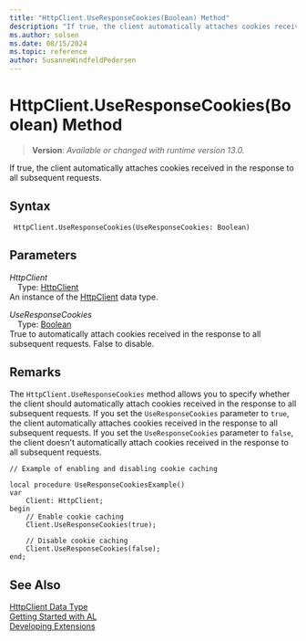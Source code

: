 ```yaml
---
title: "HttpClient.UseResponseCookies(Boolean) Method"
description: "If true, the client automatically attaches cookies received in the response to all subsequent requests."
ms.author: solsen
ms.date: 08/15/2024
ms.topic: reference
author: SusanneWindfeldPedersen
---
```

[//]: # (START>DO_NOT_EDIT)
[//]: # (IMPORTANT:Do not edit any of the content between here and the END>DO_NOT_EDIT.)
[//]: # (Any modifications should be made in the .xml files in the ModernDev repo.)
# HttpClient.UseResponseCookies(Boolean) Method
> **Version**: _Available or changed with runtime version 13.0._

If true, the client automatically attaches cookies received in the response to all subsequent requests.


## Syntax
```AL
 HttpClient.UseResponseCookies(UseResponseCookies: Boolean)
```
## Parameters
*HttpClient*  
&emsp;Type: [HttpClient](httpclient-data-type.md)  
An instance of the [HttpClient](httpclient-data-type.md) data type.  

*UseResponseCookies*  
&emsp;Type: [Boolean](../boolean/boolean-data-type.md)  
True to automatically attach cookies received in the response to all subsequent requests. False to disable.  



[//]: # (IMPORTANT: END>DO_NOT_EDIT)

## Remarks

The `HttpClient.UseResponseCookies` method allows you to specify whether the client should automatically attach cookies received in the response to all subsequent requests. If you set the `UseResponseCookies` parameter to `true`, the client automatically attaches cookies received in the response to all subsequent requests. If you set the `UseResponseCookies` parameter to `false`, the client doesn't automatically attach cookies received in the response to all subsequent requests.

```al
// Example of enabling and disabling cookie caching

local procedure UseResponseCookiesExample()
var
    Client: HttpClient;
begin
    // Enable cookie caching
    Client.UseResponseCookies(true);

    // Disable cookie caching
    Client.UseResponseCookies(false);
end;

```


## See Also
[HttpClient Data Type](httpclient-data-type.md)  
[Getting Started with AL](../../devenv-get-started.md)  
[Developing Extensions](../../devenv-dev-overview.md)